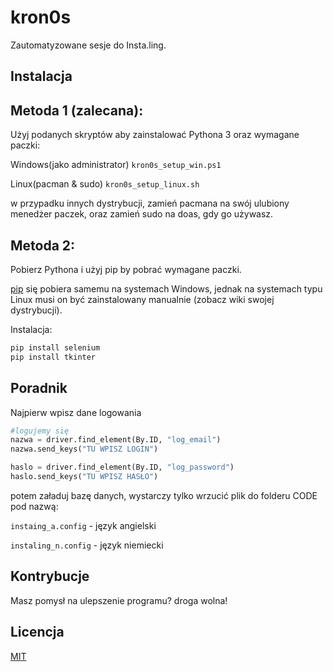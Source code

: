 # kron0s
Zautomatyzowane sesje do Insta.ling.

## Instalacja
<h2>Metoda 1 (zalecana):</h2>
Użyj podanych skryptów aby zainstalować Pythona 3 oraz wymagane paczki:


Windows(jako administrator) `kron0s_setup_win.ps1`


Linux(pacman & sudo) `kron0s_setup_linux.sh`
 
 

w przypadku innych dystrybucji, zamień pacmana na swój ulubiony menedżer paczek, oraz zamień sudo na doas, gdy go używasz.


<h2>Metoda 2:</h2>
Pobierz Pythona i użyj pip by pobrać wymagane paczki.


[pip](https://pip.pypa.io/en/stable/) się pobiera samemu na systemach Windows, jednak na systemach typu Linux musi on być zainstalowany manualnie (zobacz wiki swojej dystrybucji).

Instalacja:
```bash
pip install selenium
pip install tkinter
```

## Poradnik
Najpierw wpisz dane logowania
```python
#logujemy się
nazwa = driver.find_element(By.ID, "log_email")
nazwa.send_keys("TU WPISZ LOGIN")

haslo = driver.find_element(By.ID, "log_password")
haslo.send_keys("TU WPISZ HASŁO")
```
potem załaduj bazę danych, wystarczy tylko wrzucić plik do folderu CODE pod nazwą:


`instaing_a.config` - język angielski


`instaling_n.config` - język niemiecki
## Kontrybucje
Masz pomysł na ulepszenie programu? droga wolna!
## Licencja
[MIT](https://choosealicense.com/licenses/mit/)
